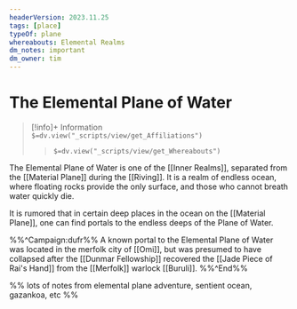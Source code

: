```yaml
---
headerVersion: 2023.11.25
tags: [place]
typeOf: plane
whereabouts: Elemental Realms
dm_notes: important
dm_owner: tim
---
```

# The Elemental Plane of Water
>[!info]+ Information  
> `$=dv.view("_scripts/view/get_Affiliations")`  
>> `$=dv.view("_scripts/view/get_Whereabouts")`

The Elemental Plane of Water is one of the [[Inner Realms]], separated from the [[Material Plane]] during the [[Riving]]. It is a realm of endless ocean, where floating rocks provide the only surface, and those who cannot breath water quickly die. 

It is rumored that in certain deep places in the ocean on the [[Material Plane]], one can find portals to the endless deeps of the Plane of Water.

%%^Campaign:dufr%%
A known portal to the Elemental Plane of Water was located in the merfolk city of [[Omi]], but was presumed to have collapsed after the [[Dunmar Fellowship]] recovered the [[Jade Piece of Rai's Hand]] from the [[Merfolk]] warlock [[Buruli]]. 
%%^End%%

%% lots of notes from elemental plane adventure, sentient ocean, gazankoa, etc %%
